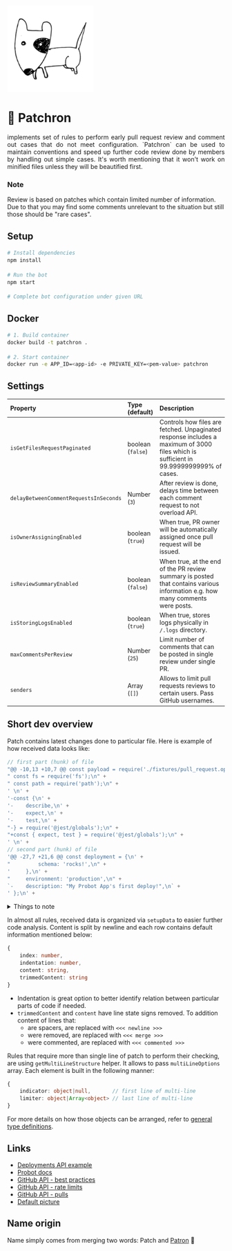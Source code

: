<img src="https://github.com/trolit/Patchron/blob/master/picture.jpg" alt="Patchron image" height="200"/>

# 🐶 Patchron

<p align="justify">
implements set of rules to perform early pull request review and comment out cases that do not meet configuration. `Patchron` can be used to maintain conventions and speed up further code review done by members by handling out simple cases. It's worth mentioning that it won't work on minified files unless they will be beautified first.
</p>

### Note

Review is based on patches which contain limited number of information. Due to that you may find some comments unrelevant to the situation but still those should be "rare cases".

## Setup

```sh
# Install dependencies
npm install

# Run the bot
npm start

# Complete bot configuration under given URL
```

## Docker

```sh
# 1. Build container
docker build -t patchron .

# 2. Start container
docker run -e APP_ID=<app-id> -e PRIVATE_KEY=<pem-value> patchron
```

## Settings

| Property                               | Type (default)       | Description                                                                                                                           |
| :------------------------------------- | :------------------- | :------------------------------------------------------------------------------------------------------------------------------------ |
| `isGetFilesRequestPaginated`           | boolean (`false`)    | Controls how files are fetched. Unpaginated response includes a maximum of 3000 files which is sufficient in 99.9999999999% of cases. |
| `delayBetweenCommentRequestsInSeconds` | Number (`3`)         | After review is done, delays time between each comment request to not overload API.                                                   |
| `isOwnerAssigningEnabled`              | boolean (`true`)     | When true, PR owner will be automatically assigned once pull request will be issued.                                                  |
| `isReviewSummaryEnabled`               | boolean (`false`)    | When true, at the end of the PR review summary is posted that contains various information e.g. how many comments were posts.         |
| `isStoringLogsEnabled`                 | boolean (`true`)     | When true, stores logs physically in `/.logs` directory.                                                                              |
| `maxCommentsPerReview`                 | Number (`25`)        | Limit number of comments that can be posted in single review under single PR.                                                         |
| `senders`                              | Array<string> (`[]`) | Allows to limit pull requests reviews to certain users. Pass GitHub usernames.                                                        |

## Short dev overview

Patch contains latest changes done to particular file. Here is example of how received data looks like:

```js
// first part (hunk) of file
"@@ -10,13 +10,7 @@ const payload = require('./fixtures/pull_request.opened');\n" +
" const fs = require('fs');\n" +
" const path = require('path');\n" +
' \n' +
'-const {\n' +
'-    describe,\n' +
'-    expect,\n' +
'-    test,\n' +
"-} = require('@jest/globals');\n" +
"+const { expect, test } = require('@jest/globals');\n" +
' \n' +
// second part (hunk) of file
'@@ -27,7 +21,6 @@ const deployment = {\n' +
"         schema: 'rocks!',\n" +
'     },\n' +
"     environment: 'production',\n" +
`-    description: "My Probot App's first deploy!",\n` +
' };\n' +
```

<details>
<summary>Things to note</summary>

-   line that was added starts with `+`
-   line that was removed starts with `-`
-   line that was unchanged starts with `whitespace`
-   line that begins with `@@` is <em>hunk header</em>. It allows to identify lines in respect to source file. It also informs about hunk length.

Hunk header e.g. `@@ -10,13 +10,7 @@` contains following information:

-   LEFT SIDE `-10,13`
    -   10 is number of first line that starts below hunk header
    -   13 is left side hunk length (sum of unchanged and removed lines)
-   RIGHT SIDE `+10,7`
    -   10 is number of first line that starts below hunk header
    -   7 is right side hunk length (sum of unchanged and added lines)

</details>

In almost all rules, received data is organized via `setupData` to easier further code analysis. Content is split by newline and each row contains default information mentioned below:

```ts
{
    index: number,
    indentation: number,
    content: string,
    trimmedContent: string
}
```

-   Indentation is great option to better identify relation between particular parts of code if needed.
-   `trimmedContent` and `content` have line state signs removed. To addition content of lines that:
    -   are spacers, are replaced with `<<< newline >>>`
    -   were removed, are replaced with `<<< merge >>>`
    -   were commented, are replaced with `<<< commented >>>`

Rules that require more than single line of patch to perform their checking, are using `getMultiLineStructure` helper. It allows to pass `multiLineOptions` array. Each element is built in the following manner:

```ts
{
    indicator: object|null,       // first line of multi-line
    limiter: object|Array<object> // last line of multi-line
}
```

For more details on how those objects can be arranged, refer to [general type definitions](https://github.com/trolit/Patchron/blob/master/src/config/type-definitions/general.js).

## Links

-   [Deployments API example](https://developer.github.com/v3/repos/deployments/)
-   [Probot docs](https://probot.github.io/docs/)
-   [GitHub API - best practices](https://docs.github.com/en/rest/guides/best-practices-for-integrators)
-   [GitHub API - rate limits](https://docs.github.com/en/developers/apps/building-github-apps/rate-limits-for-github-apps)
-   [GitHub API - pulls](https://docs.github.com/en/rest/reference/pulls)
-   [Default picture](https://pixabay.com/vectors/dog-pet-hound-black-eye-animal-151123/)

## Name origin

Name simply comes from merging two words: Patch and [Patron](<https://en.wikipedia.org/wiki/Patron_(dog)>) 🐶
